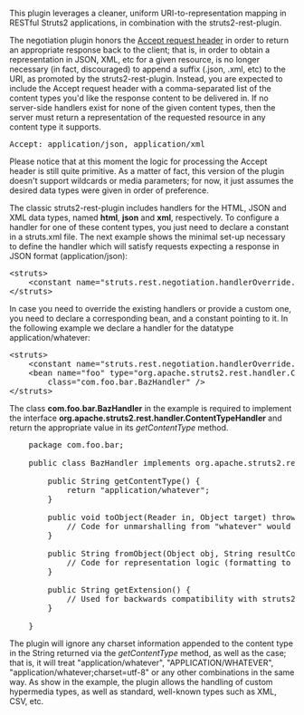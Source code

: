 This plugin leverages a cleaner, uniform URI-to-representation mapping in RESTful Struts2 applications, in combination with the struts2-rest-plugin.

The negotiation plugin honors the <a href="http://www.w3.org/Protocols/rfc2616/rfc2616-sec14.html#sec14.1">Accept request header</a> in order to return an appropriate response back to the client; that is, in order to obtain a representation in JSON, XML, etc for a given resource, is no longer necessary (in fact, discouraged) to append a suffix (.json, .xml, etc) to the URI, as promoted by the struts2-rest-plugin. Instead, you are expected to include the Accept request header with a comma-separated list of the content types you'd like the response content to be delivered in. If no server-side handlers exist for none of the given content types, then the server must return a representation of the requested resource in any content type it supports.

<pre>Accept: application/json, application/xml</pre>

Please notice that at this moment the logic for processing the Accept header is still quite primitive. As a matter of fact, this version of the plugin doesn't support wildcards or media parameters; for now, it just assumes the desired data types were given in order of preference.

The classic struts2-rest-plugin includes handlers for the HTML, JSON and XML data types, named <b>html</b>, <b>json</b> and <b>xml</b>, respectively. To configure a handler for one of these content types, you just need to declare a constant in a struts.xml file. The next example shows the minimal set-up necessary to define the handler which will satisfy requests expecting a response in JSON format (application/json):

<pre>&lt;struts>
    &lt;constant name="struts.rest.negotiation.handlerOverride.application/json" value="json" />
&lt;/struts></pre>

 In case you need to override the existing handlers or provide a custom one, you need to declare a corresponding bean, and a constant pointing to it. In the following example we declare a handler for the datatype application/whatever:

<pre>&lt;struts>
    &lt;constant name="struts.rest.negotiation.handlerOverride.application/whatever" value="foo" />
    &lt;bean name="foo" type="org.apache.struts2.rest.handler.ContentTypeHandler"
        class="com.foo.bar.BazHandler" />
&lt;/struts></pre>

The class <b>com.foo.bar.BazHandler</b> in the example is required to implement the interface <b>org.apache.struts2.rest.handler.ContentTypeHandler</b> and return the appropriate value in its <i>getContentType</i> method.

<pre>
    package com.foo.bar;
    
    public class BazHandler implements org.apache.struts2.rest.handler.ContentTypeHandler {
        
        public String getContentType() {
            return "application/whatever";
        }

        public void toObject(Reader in, Object target) throws IOException {
            // Code for unmarshalling from "whatever" would be here
        }
    
        public String fromObject(Object obj, String resultCode, Writer stream) throws IOException {
            // Code for representation logic (formatting to the "whatever" data type) would be here
        }
        
        public String getExtension() {
            // Used for backwards compatibility with struts2-rest-plugin
        }

    }
</pre>

The plugin will ignore any charset information appended to the content type in the String returned via the <i>getContentType</i> method, as well as the case; that is, it will treat "application/whatever", "APPLICATION/WHATEVER", "application/whatever;charset=utf-8" or any other combinations in the same way. As show in the example, the plugin allows the handling of custom hypermedia types, as well as standard, well-known types such as XML, CSV, etc.
